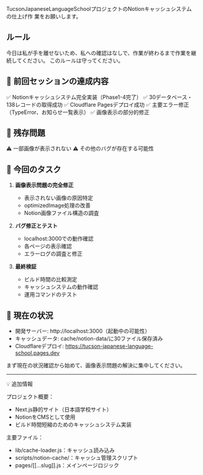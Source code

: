 
  TucsonJapaneseLanguageSchoolプロジェクトのNotionキャッシュシステムの仕上げ作
  業をお願いします。

  ## ルール
  今日は私が手を離せないため、私への確認はなしで、作業が終わるまで作業を継続してください。
  このルールは守ってください。

  ## 🎯 前回セッションの達成内容
  ✅ Notionキャッシュシステム完全実装（Phase1-4完了）
  ✅ 30データベース・138レコードの取得成功
  ✅ Cloudflare Pagesデプロイ成功
  ✅ 主要エラー修正（TypeError、お知らせ一覧表示）
  ✅ 画像表示の部分的修正

  ## 🐛 残存問題
  ⚠️ 一部画像が表示されない
  ⚠️ その他のバグが存在する可能性

  ## 📝 今回のタスク
  1. **画像表示問題の完全修正**
     - 表示されない画像の原因特定
     - optimizedImage処理の改善
     - Notion画像ファイル構造の調査

  2. **バグ修正とテスト**
     - localhost:3000での動作確認
     - 各ページの表示確認
     - エラーログの調査と修正

  3. **最終検証**
     - ビルド時間の比較測定
     - キャッシュシステムの動作確認
     - 運用コマンドのテスト

  ## 🔧 現在の状況
  - 開発サーバー: http://localhost:3000（起動中の可能性）
  - キャッシュデータ: cache/notion-data/に30ファイル保存済み
  - Cloudflareデプロイ: https://tucson-japanese-language-school.pages.dev

  まず現在の状況確認から始めて、画像表示問題の解決に集中してください。

  ---
  💡 追加情報

  プロジェクト概要：
  - Next.js静的サイト（日本語学校サイト）
  - NotionをCMSとして使用
  - ビルド時間短縮のためのキャッシュシステム実装

  主要ファイル：
  - lib/cache-loader.js：キャッシュ読み込み
  - scripts/notion-cache/：キャッシュ管理スクリプト
  - pages/[[...slug]].js：メインページロジック

